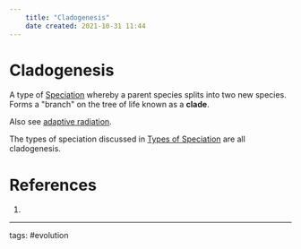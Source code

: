 ```yaml
---
	title: "Cladogenesis"
	date created: 2021-10-31 11:44
---
```

# Cladogenesis

A type of [Speciation](Speciation.md) whereby a parent species splits into two new species. Forms a "branch" on the tree of life known as a **clade**.

Also see [adaptive radiation](Adaptive%20Radiation.md).

The types of speciation discussed in [Types of Speciation](Types%20of%20Speciation.md) are all cladogenesis.

# References
1. 

---
tags: #evolution